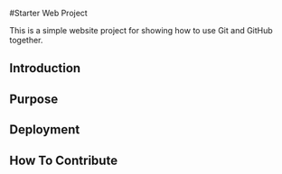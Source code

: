 #Starter Web Project

This is a simple website project for
showing how to use Git and GitHub together.

## Introduction

## Purpose

## Deployment

## How To Contribute